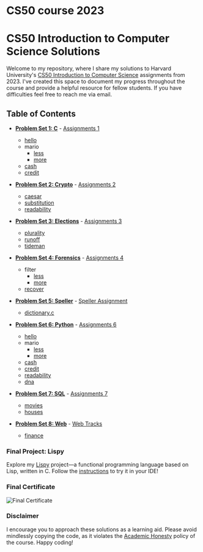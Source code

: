 # CS50 course 2023 

# CS50 Introduction to Computer Science Solutions

Welcome to my repository, where I share my solutions to Harvard University's [CS50 Introduction to Computer Science](https://www.edx.org/course/cs50s-introduction-to-computer-science) assignments from 2023. I've created this space to document my progress throughout the course and provide a helpful resource for fellow students. If you have difficulties feel free to reach me via email.

## Table of Contents

- **[Problem Set 1: C](/C/Set1)** - [Assignments 1](https://cs50.harvard.edu/x/2020/psets/1/)
  * [hello](/C/Set1/hello)
  * mario
    + [less](/C/Set1/mario/less)
    + [more](/C/Set1/mario/more)
  * [cash](/C/Set1/cash)
  * [credit](/C/Set1/crredit)

- **[Problem Set 2: Crypto](/C/pset2)** - [Assignments 2](https://cs50.harvard.edu/x/2020/psets/2/)
  * [caesar](/C/pset2/caesar)
  * [substitution](/C/pset2/substitution)
  * [readability](/C/pset2/readability)

- **[Problem Set 3: Elections](/C/pset3)** - [Assignments 3](https://cs50.harvard.edu/x/2020/psets/3/)
  * [plurality](/C/pset3/plurality)
  * [runoff](/C/pset3/runoff)
  * [tideman](/C/pset3/tideman)

- **[Problem Set 4: Forensics](/C/pset4)** - [Assignments 4](https://cs50.harvard.edu/x/2020/psets/4/)
  * filter
    + [less](/C/pset4/filter)
    + [more](/C/pset4/border-detection)
  * [recover](/C/pset4/recover)

- **[Problem Set 5: Speller](/C/pset5/speller)** - [Speller Assignment](https://cs50.harvard.edu/x/2020/psets/5/speller/)
  * [dictionary.c](/C/pset5/speller/dictionary.c)

- **[Problem Set 6: Python](/Python/pset6/)** - [Assignments 6](https://cs50.harvard.edu/x/2020/psets/6/)
  * [hello](/Python/pset6/hello)
  * mario
    + [less](/Python/pset6/mario/less)
    + [more](/Python/pset6/mario/more)
  * [cash](/Python/pset6/cash)
  * [credit](/Python/pset6/credit)
  * [readability](/Python/pset6/readability)
  * [dna](/Python/pset6/dna)

- **[Problem Set 7: SQL](/Python/pset7/)** - [Assignments 7](https://cs50.harvard.edu/x/2020/psets/7/)
  * [movies](/Python/pset7/movies)
  * [houses](/Python/pset7/houses/houses)

- **[Problem Set 8: Web](/Python/finance)** - [Web Tracks](https://cs50.harvard.edu/x/2020/tracks/web/)
  * [finance](/Python/finance)

### Final Project: Lispy
Explore my [Lispy](https://github.com/Federico-abss/Lispy) project—a functional programming language based on Lisp, written in C. Follow the [instructions](https://github.com/Federico-abss/Lispy#using-cs50-ide-step-by-step) to try it in your IDE!

### Final Certificate
![Final Certificate](CS50%20certificate.png)

### Disclaimer
I encourage you to approach these solutions as a learning aid. Please avoid mindlessly copying the code, as it violates the [Academic Honesty](https://docs.cs50.net/2016/fall/syllabus/cs50.html#academic-honesty) policy of the course. Happy coding!

